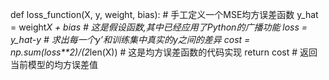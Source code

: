 def loss_function(X, y, weight, bias): # 手工定义一个MSE均方误差函数
y_hat = weight*X + bias # 这是假设函数,其中已经应用了Python的广播功能
loss = y_hat-y  # 求出每一个y’和训练集中真实的y之间的差异 
cost = np.sum(loss**2)/(2*len(X)) # 这是均方误差函数的代码实现
return cost # 返回当前模型的均方误差值
